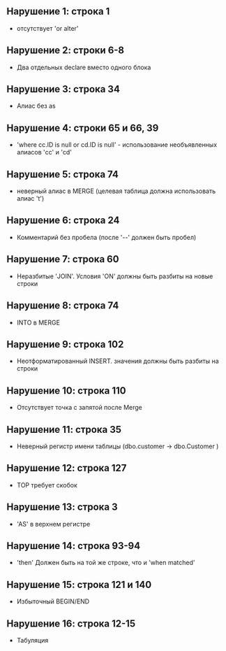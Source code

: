 ## Нарушение 1: строка 1
- отсутствует 'or alter'

## Нарушение 2: строки 6-8
- Два отдельных declare вместо одного блока

## Нарушение 3: строка 34
- Алиас без as

## Нарушение 4: строки 65 и 66, 39
- 'where cс.ID is null or cd.ID is null' - использование необъявленных алиасов 'cc' и 'cd'

## Нарушение 5: строка 74
- неверный алиас в MERGE (целевая таблица должна использовать алиас 't')

## Нарушение 6: строка 24
- Комментарий без пробела (после '--' должен быть пробел)

## Нарушение 7: строка 60
- Неразбитые 'JOIN'. Условия 'ON' должны быть разбиты на новые строки

## Нарушение 8: строка 74
- INTO в MERGE 

## Нарушение 9: строка 102
- Неотформатированный INSERT. значения должны быть разбиты на строки

## Нарушение 10: строка 110
- Отсутствует точка с запятой после Merge

## Нарушение 11: строка 35
- Неверный регистр имени таблицы (dbo.customer -> dbo.Customer )

## Нарушение 12: строка 127
- TOP требует скобок

## Нарушение 13: строка 3
- 'AS' в верхнем регистре

## Нарушение 14: строка 93-94
- 'then' Должен быть на той же строке, что и 'when matched'

## Нарушение 15: строка 121 и 140
- Избыточный BEGIN/END

## Нарушение 16: строка 12-15
- Табуляция